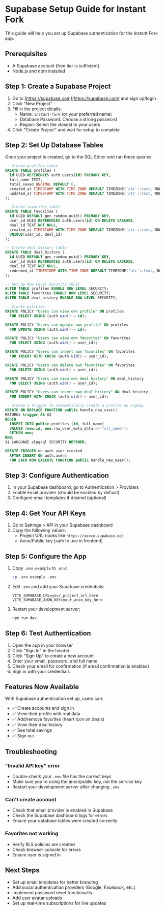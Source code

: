 # Supabase Setup Guide for Instant Fork

This guide will help you set up Supabase authentication for the Instant Fork app.

## Prerequisites

- A Supabase account (free tier is sufficient)
- Node.js and npm installed

## Step 1: Create a Supabase Project

1. Go to [https://supabase.com](https://supabase.com) and sign up/login
2. Click "New Project"
3. Fill in the project details:
   - Name: `instant-fork` (or your preferred name)
   - Database Password: Choose a strong password
   - Region: Select the closest to your users
4. Click "Create Project" and wait for setup to complete

## Step 2: Set Up Database Tables

Once your project is created, go to the SQL Editor and run these queries:

```sql
-- Create profiles table
CREATE TABLE profiles (
  id UUID REFERENCES auth.users(id) PRIMARY KEY,
  full_name TEXT,
  total_saved DECIMAL DEFAULT 0,
  created_at TIMESTAMP WITH TIME ZONE DEFAULT TIMEZONE('utc'::text, NOW()),
  updated_at TIMESTAMP WITH TIME ZONE DEFAULT TIMEZONE('utc'::text, NOW())
);

-- Create favorites table
CREATE TABLE favorites (
  id UUID DEFAULT gen_random_uuid() PRIMARY KEY,
  user_id UUID REFERENCES auth.users(id) ON DELETE CASCADE,
  deal_id TEXT NOT NULL,
  created_at TIMESTAMP WITH TIME ZONE DEFAULT TIMEZONE('utc'::text, NOW()),
  UNIQUE(user_id, deal_id)
);

-- Create deal_history table
CREATE TABLE deal_history (
  id UUID DEFAULT gen_random_uuid() PRIMARY KEY,
  user_id UUID REFERENCES auth.users(id) ON DELETE CASCADE,
  deal_id TEXT NOT NULL,
  redeemed_at TIMESTAMP WITH TIME ZONE DEFAULT TIMEZONE('utc'::text, NOW())
);

-- Set up Row Level Security (RLS)
ALTER TABLE profiles ENABLE ROW LEVEL SECURITY;
ALTER TABLE favorites ENABLE ROW LEVEL SECURITY;
ALTER TABLE deal_history ENABLE ROW LEVEL SECURITY;

-- Create policies
CREATE POLICY "Users can view own profile" ON profiles
  FOR SELECT USING (auth.uid() = id);

CREATE POLICY "Users can update own profile" ON profiles
  FOR UPDATE USING (auth.uid() = id);

CREATE POLICY "Users can view own favorites" ON favorites
  FOR SELECT USING (auth.uid() = user_id);

CREATE POLICY "Users can insert own favorites" ON favorites
  FOR INSERT WITH CHECK (auth.uid() = user_id);

CREATE POLICY "Users can delete own favorites" ON favorites
  FOR DELETE USING (auth.uid() = user_id);

CREATE POLICY "Users can view own deal history" ON deal_history
  FOR SELECT USING (auth.uid() = user_id);

CREATE POLICY "Users can insert own deal history" ON deal_history
  FOR INSERT WITH CHECK (auth.uid() = user_id);

-- Create a trigger to automatically create a profile on signup
CREATE OR REPLACE FUNCTION public.handle_new_user()
RETURNS trigger AS $$
BEGIN
  INSERT INTO public.profiles (id, full_name)
  VALUES (new.id, new.raw_user_meta_data->>'full_name');
  RETURN new;
END;
$$ LANGUAGE plpgsql SECURITY DEFINER;

CREATE TRIGGER on_auth_user_created
  AFTER INSERT ON auth.users
  FOR EACH ROW EXECUTE FUNCTION public.handle_new_user();
```

## Step 3: Configure Authentication

1. In your Supabase dashboard, go to Authentication > Providers
2. Enable Email provider (should be enabled by default)
3. Configure email templates if desired (optional)

## Step 4: Get Your API Keys

1. Go to Settings > API in your Supabase dashboard
2. Copy the following values:
   - Project URL (looks like `https://xxxxx.supabase.co`)
   - Anon/Public key (safe to use in frontend)

## Step 5: Configure the App

1. Copy `.env.example` to `.env`:
   ```bash
   cp .env.example .env
   ```

2. Edit `.env` and add your Supabase credentials:
   ```
   VITE_SUPABASE_URL=your_project_url_here
   VITE_SUPABASE_ANON_KEY=your_anon_key_here
   ```

3. Restart your development server:
   ```bash
   npm run dev
   ```

## Step 6: Test Authentication

1. Open the app in your browser
2. Click "Sign In" in the header
3. Click "Sign Up" to create a new account
4. Enter your email, password, and full name
5. Check your email for confirmation (if email confirmation is enabled)
6. Sign in with your credentials

## Features Now Available

With Supabase authentication set up, users can:

- ✅ Create accounts and sign in
- ✅ View their profile with real data
- ✅ Add/remove favorites (heart icon on deals)
- ✅ View their deal history
- ✅ See total savings
- ✅ Sign out

## Troubleshooting

### "Invalid API key" error
- Double-check your `.env` file has the correct keys
- Make sure you're using the anon/public key, not the service key
- Restart your development server after changing `.env`

### Can't create account
- Check that email provider is enabled in Supabase
- Check the Supabase dashboard logs for errors
- Ensure your database tables were created correctly

### Favorites not working
- Verify RLS policies are created
- Check browser console for errors
- Ensure user is signed in

## Next Steps

- Set up email templates for better branding
- Add social authentication providers (Google, Facebook, etc.)
- Implement password reset functionality
- Add user avatar uploads
- Set up real-time subscriptions for live updates
